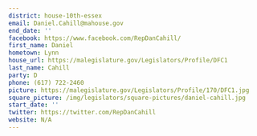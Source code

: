 ```yaml
---
district: house-10th-essex
email: Daniel.Cahill@mahouse.gov
end_date: ''
facebook: https://www.facebook.com/RepDanCahill/
first_name: Daniel
hometown: Lynn
house_url: https://malegislature.gov/Legislators/Profile/DFC1
last_name: Cahill
party: D
phone: (617) 722-2460
picture: https://malegislature.gov/Legislators/Profile/170/DFC1.jpg
square_picture: /img/legislators/square-pictures/daniel-cahill.jpg
start_date: ''
twitter: https://twitter.com/RepDanCahill
website: N/A
---
```


